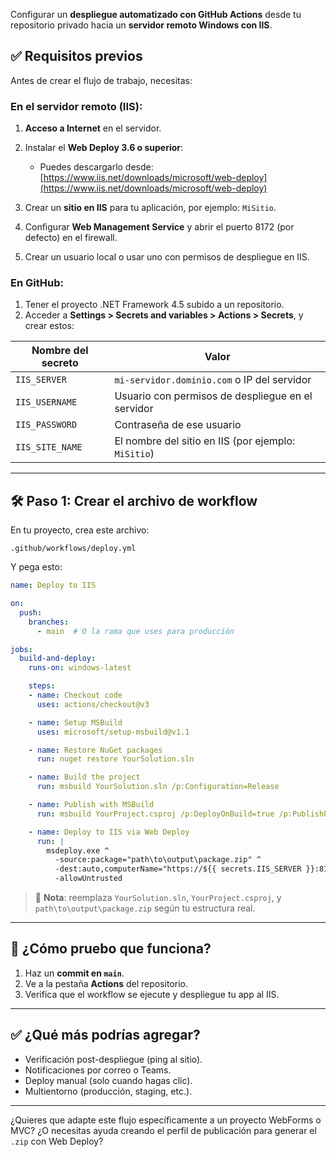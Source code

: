 Configurar un **despliegue automatizado con GitHub Actions** desde tu repositorio privado hacia un **servidor remoto Windows con IIS**.

## ✅ Requisitos previos

Antes de crear el flujo de trabajo, necesitas:

### En el servidor remoto (IIS):

1. **Acceso a Internet** en el servidor.
2. Instalar el **Web Deploy 3.6 o superior**:

   * Puedes descargarlo desde: [https://www.iis.net/downloads/microsoft/web-deploy](https://www.iis.net/downloads/microsoft/web-deploy)
3. Crear un **sitio en IIS** para tu aplicación, por ejemplo: `MiSitio`.
4. Configurar **Web Management Service** y abrir el puerto 8172 (por defecto) en el firewall.
5. Crear un usuario local o usar uno con permisos de despliegue en IIS.

### En GitHub:

1. Tener el proyecto .NET Framework 4.5 subido a un repositorio.
2. Acceder a **Settings > Secrets and variables > Actions > Secrets**, y crear estos:

| Nombre del secreto | Valor                                               |
| ------------------ | --------------------------------------------------- |
| `IIS_SERVER`       | `mi-servidor.dominio.com` o IP del servidor         |
| `IIS_USERNAME`     | Usuario con permisos de despliegue en el servidor   |
| `IIS_PASSWORD`     | Contraseña de ese usuario                           |
| `IIS_SITE_NAME`    | El nombre del sitio en IIS (por ejemplo: `MiSitio`) |

---

## 🛠️ Paso 1: Crear el archivo de workflow

En tu proyecto, crea este archivo:

```
.github/workflows/deploy.yml
```

Y pega esto:

```yaml
name: Deploy to IIS

on:
  push:
    branches:
      - main  # O la rama que uses para producción

jobs:
  build-and-deploy:
    runs-on: windows-latest

    steps:
    - name: Checkout code
      uses: actions/checkout@v3

    - name: Setup MSBuild
      uses: microsoft/setup-msbuild@v1.1

    - name: Restore NuGet packages
      run: nuget restore YourSolution.sln

    - name: Build the project
      run: msbuild YourSolution.sln /p:Configuration=Release

    - name: Publish with MSBuild
      run: msbuild YourProject.csproj /p:DeployOnBuild=true /p:PublishProfile=FolderProfile /p:Configuration=Release

    - name: Deploy to IIS via Web Deploy
      run: |
        msdeploy.exe ^
          -source:package="path\to\output\package.zip" ^
          -dest:auto,computerName="https://${{ secrets.IIS_SERVER }}:8172/msdeploy.axd?site=${{ secrets.IIS_SITE_NAME }}",userName="${{ secrets.IIS_USERNAME }}",password="${{ secrets.IIS_PASSWORD }}",authType="Basic" ^
          -allowUntrusted
```

> 🔧 **Nota**: reemplaza `YourSolution.sln`, `YourProject.csproj`, y `path\to\output\package.zip` según tu estructura real.

---

## 🧪 ¿Cómo pruebo que funciona?

1. Haz un **commit en `main`**.
2. Ve a la pestaña **Actions** del repositorio.
3. Verifica que el workflow se ejecute y despliegue tu app al IIS.

---

## ✅ ¿Qué más podrías agregar?

* Verificación post-despliegue (ping al sitio).
* Notificaciones por correo o Teams.
* Deploy manual (solo cuando hagas clic).
* Multientorno (producción, staging, etc.).

---

¿Quieres que adapte este flujo específicamente a un proyecto WebForms o MVC? ¿O necesitas ayuda creando el perfil de publicación para generar el `.zip` con Web Deploy?

<!--stackedit_data:
eyJoaXN0b3J5IjpbMTk5MTI2MjA1NV19
-->